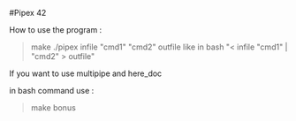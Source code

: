 #Pipex 42

How to use the program :

> make
> ./pipex infile "cmd1" "cmd2" outfile like in bash "< infile "cmd1" | "cmd2" > outfile"

If you want to use multipipe and here_doc

in bash command use :

> make bonus
